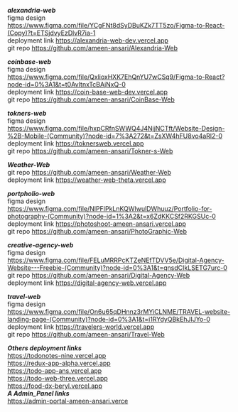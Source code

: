 ***alexandria-web***<br />
figma design
https://www.figma.com/file/YCgFNt8dSyDBuKZk7TT5zo/Figma-to-React-(Copy)?t=ETSjdvyEzDlvR7ia-1<br />
deployment link
https://alexandria-web-dev.vercel.app<br />
git repo
https://github.com/ameen-ansari/Alexandria-Web

***coinbase-web***<br />
figma design
https://www.figma.com/file/QxlioxHXK7EhQnYU7wCSq9/Figma-to-React?node-id=0%3A1&t=t0AvItnxTcBAjNxQ-0<br />
deployment link
https://coin-base-web-dev.vercel.app<br />
git repo
https://github.com/ameen-ansari/CoinBase-Web<br />

***tokners-web***<br />
figma design
https://www.figma.com/file/hxpCRfnSWWQ4J4NjjNCTft/Website-Design-%2B-Mobile-(Community)?node-id=7%3A272&t=ZsXW4hFU8vo4aRl2-0<br />
deployment link
https://toknersweb.vercel.app<br />
git repo
https://github.com/ameen-ansari/Tokner-s-Web<br />

***Weather-Web***<br />
git repo
https://github.com/ameen-ansari/Weather-Web
<br />
deployment link
https://weather-web-theta.vercel.app<br />

***portpholio-web***<br />
figma design
https://www.figma.com/file/NlPFIPkLnKQWIwulDWhuuz/Portfolio-for-photography-(Community)?node-id=1%3A2&t=x6ZdKKCSf2RKGSUc-0<br />
deployment link
https://photoshoot-ameen-ansari.vercel.app<br />
git repo
https://github.com/ameen-ansari/PhotoGraphic-Web<br />

***creative-agency-web***<br />
figma design
https://www.figma.com/file/FELuMRRPcKTZeNEfTDVV5e/Digital-Agency-Website---Freebie-(Community)?node-id=0%3A1&t=qnsdCIkLSETG7urc-0<br />
git repo
https://github.com/ameen-ansari/Digital-Agency-Web<br />
deployment link
https://digital-agency-web.vercel.app<br />

***travel-web***<br />
figma design
https://www.figma.com/file/On6u65qDHnnz3rMYiCLNME/TRAVEL-website-landing-page-(Community)?node-id=0%3A1&t=i1RYdyQBkEhJIJYo-0<br />
deployment link
https://travelers-world.vercel.app<br />
git repo
https://github.com/ameen-ansari/Travel-Web<br />


***Others deployment links***<br />
https://todonotes-nine.vercel.app<br />
https://redux-app-alpha.vercel.app<br />
https://todo-app-ans.vercel.app<br />
https://todo-web-three.vercel.app<br />
https://food-dx-beryl.vercel.app<br />
***A Admin_Panel links***<br />
https://admin-portal-ameen-ansari.verce

